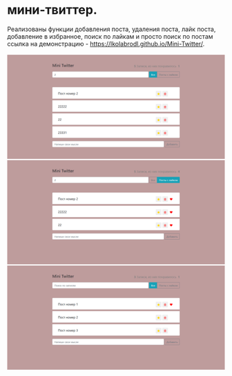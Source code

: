 # мини-твиттер.
 Реализованы функции добавления поста, удаления поста, лайк поста, 
 добавление в избранное, поиск по лайкам и просто поиск по постам
 <br>
ссылка на демонстрацию - https://lkolabrodl.github.io/Mini-Twitter/.
<br><br>
![Alt text](https://raw.githubusercontent.com/lKolabrodl/ReactJS-Examples/master/Mini%20twitter/Screenshot_1.png)
![Alt text](https://raw.githubusercontent.com/lKolabrodl/ReactJS-Examples/master/Mini%20twitter/Screenshot_2.png)
![Alt text](https://raw.githubusercontent.com/lKolabrodl/ReactJS-Examples/master/Mini%20twitter/Screenshot_3.png)
